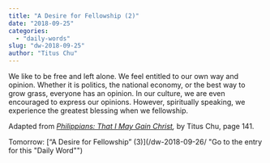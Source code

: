 ```yaml
---
title: "A Desire for Fellowship (2)"
date: "2018-09-25"
categories: 
  - "daily-words"
slug: "dw-2018-09-25"
author: "Titus Chu"
---
```


We like to be free and left alone. We feel entitled to our own way and opinion. Whether it is politics, the national economy, or the best way to grow grass, everyone has an opinion. In our culture, we are even encouraged to express our opinions. However, spiritually speaking, we experience the greatest blessing when we fellowship.

Adapted from _[Philippians: That I May Gain Christ](/book-philippians/ "Go to the listing for this book"),_ by Titus Chu, page 141.

Tomorrow: [“A Desire for Fellowship” (3)](/dw-2018-09-26/ "Go to the entry for this "Daily Word"")
